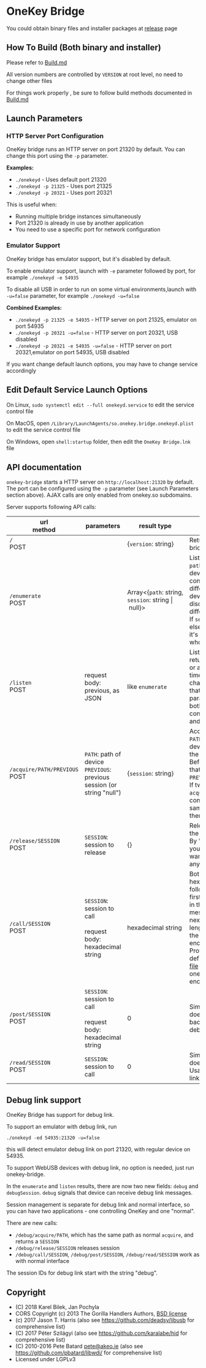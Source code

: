 # OneKey Bridge

You could obtain binary files and installer packages at [release](https://github.com/OneKeyHQ/onekey-bridge/releases) page

## How To Build (Both binary and installer)

Please refer to [Build.md](Build.md)

All version numbers are controlled by `VERSION` at root level, no need to change other files

For things work properly , be sure to follow build methods documented in [Build.md](Build.md)

## Launch Parameters

### HTTP Server Port Configuration

OneKey bridge runs an HTTP server on port 21320 by default. You can change this port using the `-p` parameter.

**Examples:**
- `./onekeyd` - Uses default port 21320
- `./onekeyd -p 21325` - Uses port 21325
- `./onekeyd -p 20321` - Uses port 20321

This is useful when:
- Running multiple bridge instances simultaneously
- Port 21320 is already in use by another application
- You need to use a specific port for network configuration

### Emulator Support

OneKey bridge has emulator support, but it's disabled by default.

To enable emulator support, launch with `-e` parameter followed by port, for example `./onekeyd -e 54935`

To disable all USB in order to run on some virtual environments,launch with `-u=false` parameter, for example `./onekeyd -u=false`

**Combined Examples:**
- `./onekeyd -p 21325 -e 54935` - HTTP server on port 21325, emulator on port 54935
- `./onekeyd -p 20321 -u=false` - HTTP server on port 20321, USB disabled
- `./onekeyd -p 20321 -e 54935 -u=false` - HTTP server on port 20321,emulator on port 54935, USB disabled

If you want change default launch options,  you may have to change service accordingly

## Edit Default Service Launch Options

On Linux, `sudo systemctl edit --full onekeyd.service` to edit the service control file

On MacOS, open `/Library/LaunchAgents/so.onekey.bridge.onekeyd.plist` to edit the service control file

On Windows, open `shell:startup` folder, then edit the `OneKey Bridge.lnk` file

## API documentation

`onekey-bridge` starts a HTTP server on `http://localhost:21320` by default. The port can be configured using the `-p` parameter (see Launch Parameters section above). AJAX calls are only enabled from onekey.so subdomains.

Server supports following API calls:

| url <br> method | parameters | result type | description |
|-------------|------------|-------------|-------------|
| `/` <br> POST | | {`version`:&nbsp;string} | Returns current version of bridge |
| `/enumerate` <br> POST | | Array&lt;{`path`:&nbsp;string, <br>`session`:&nbsp;string&nbsp;&#124;&nbsp;null}&gt; | Lists devices.<br>`path` uniquely defines device between more connected devices. Two different devices (or device connected and disconnected) will return different paths.<br>If `session` is null, nobody else is using the device; if it's string, it identifies who is using it. |
| `/listen` <br> POST | request body: previous, as JSON | like `enumerate` | Listen to changes and returns either on change or after 30 second timeout. Compares change from `previous` that is sent as a parameter. "Change" is both connecting/disconnecting and session change. |
| `/acquire/PATH/PREVIOUS` <br> POST | `PATH`: path of device<br>`PREVIOUS`: previous session (or string "null") | {`session`:&nbsp;string} | Acquires the device at `PATH`. By "acquiring" the device, you are claiming the device for yourself.<br>Before acquiring, checks that the current session is `PREVIOUS`.<br>If two applications call `acquire` on a newly connected device at the same time, only one of them succeed. |
| `/release/SESSION`<br>POST | `SESSION`: session to release | {} | Releases the device with the given session.<br>By "releasing" the device, you claim that you don't want to use the device anymore. |
| `/call/SESSION`<br>POST | `SESSION`: session to call<br><br>request body: hexadecimal string | hexadecimal string | Both input and output are hexadecimal, encoded in following way:<br>first 2 bytes (4 characters in the hexadecimal) is the message type<br>next 4 bytes (8 in hex) is length of the data<br>the rest is the actual encoded protobuf data.<br>Protobuf messages are defined in [this protobuf file](https://github.com/trezor/trezor-common/blob/master/protob/messages.proto) and the app, calling onekey, should encode/decode it itself. |
| `/post/SESSION`<br>POST | `SESSION`: session to call<br><br>request body: hexadecimal string | 0 | Similar to `call`, just doesn't read response back. Usable mainly for debug link. |
| `/read/SESSION`<br>POST | `SESSION`: session to call | 0 | Similar to `call`, just doesn't post, only reads. Usable mainly for debug link. |

## Debug link support

OneKey Bridge has support for debug link.

To support an emulator with debug link, run

`./onekeyd -ed 54935:21320 -u=false`

this will detect emulator debug link on port 21320, with regular device on 54935.

To support WebUSB devices with debug link, no option is needed, just run onekey-bridge.

In the `enumerate` and `listen` results, there are now two new fields: `debug` and `debugSession`. `debug` signals that device can receive debug link messages.

Session management is separate for debug link and normal interface, so you can have two applications - one controlling OneKey and one "normal".

There are new calls:

* `/debug/acquire/PATH`, which has the same path as normal `acquire`, and returns a `SESSION`
* `/debug/release/SESSION` releases session
* `/debug/call/SESSION`, `/debug/post/SESSION`, `/debug/read/SESSION` work as with normal interface

The session IDs for debug link start with the string "debug".

## Copyright

* (C) 2018 Karel Bilek, Jan Pochyla
* CORS Copyright (c) 2013 The Gorilla Handlers Authors, [BSD license](https://github.com/gorilla/handlers/blob/master/LICENSE)
* (c) 2017 Jason T. Harris (also see https://github.com/deadsy/libusb for comprehensive list)
* (C) 2017 Péter Szilágyi (also see https://github.com/karalabe/hid for comprehensive list)
* (C) 2010-2016 Pete Batard <pete@akeo.ie> (also see https://github.com/pbatard/libwdi/ for comprehensive list)
* Licensed under LGPLv3

